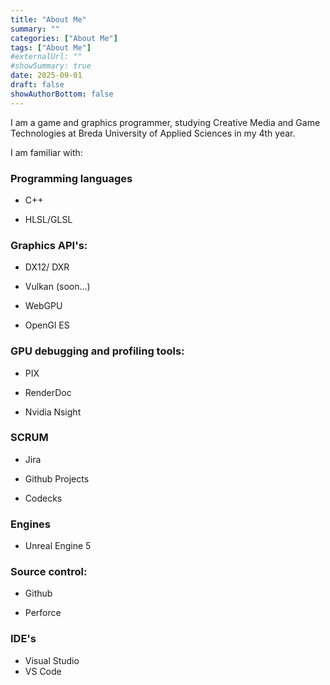 ```yaml
---
title: "About Me"
summary: ""
categories: ["About Me"]
tags: ["About Me"]
#externalUrl: ""
#showSummary: true
date: 2025-09-01
draft: false
showAuthorBottom: false
---
```


I am a game and graphics programmer, studying Creative Media and Game Technologies at Breda University of Applied Sciences in my 4th year.

I am familiar with:

### Programming languages

- C++

- HLSL/GLSL

### Graphics API's:

- DX12/ DXR

- Vulkan (soon...)

- WebGPU

- OpenGl ES

### GPU debugging and profiling tools:

- PIX

- RenderDoc

- Nvidia Nsight

### SCRUM

- Jira

- Github Projects

- Codecks

### Engines

- Unreal Engine 5

### Source control:

- Github

- Perforce

### IDE's

- Visual Studio 
- VS Code

